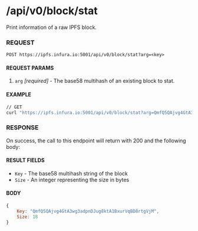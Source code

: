 # /api/v0/block/stat

Print information of a raw IPFS block.

### REQUEST

`POST https://ipfs.infura.io:5001/api/v0/block/stat?arg=<key>`

#### REQUEST PARAMS
1. `arg` _[required]_ - The base58 multihash of an existing block to stat.

#### EXAMPLE
```bash
// GET
curl "https://ipfs.infura.io:5001/api/v0/block/stat?arg=QmfQ5QAjvg4GtA3wg3adpnDJug8ktA1BxurVqBD8rtgVjM"
```

### RESPONSE

On success, the call to this endpoint will return with 200 and the following body:

#### RESULT FIELDS
- `Key` - The base58 multihash string of the block
- `Size` - An integer representing the size in bytes 

#### BODY
```js
{
    Key: "QmfQ5QAjvg4GtA3wg3adpnDJug8ktA1BxurVqBD8rtgVjM",
    Size: 18
}
```